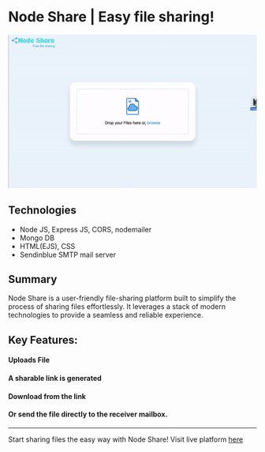 # Node Share | Easy file sharing!




![preview](https://github.com/Me-amarJEEt/nodeShare/blob/main/public/media/node-share.gif)

## Technologies
* Node JS, Express JS, CORS, nodemailer
* Mongo DB
* HTML(EJS), CSS
* Sendinblue SMTP mail server


## Summary
Node Share is a user-friendly file-sharing platform built to simplify the process of sharing files effortlessly. It leverages a stack of modern technologies to provide a seamless and reliable experience.


## Key Features:

#### Uploads File
#### A sharable link is generated 
#### Download from the link 
#### Or send the file directly to the receiver mailbox.

---
Start sharing files the easy way with Node Share! Visit live platform [here](https://quick-share-geui.onrender.com/)


